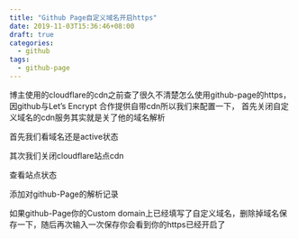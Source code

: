 ```yaml
---
title: "Github Page自定义域名开启https"
date: 2019-11-03T15:36:46+08:00
draft: true
categories:
  - github
tags:
  - github-page
---
```

<!--more-->
博主使用的cloudflare的cdn之前查了很久不清楚怎么使用github-page的https，
因github与Let’s Encrypt 合作提供自带cdn所以我们来配置一下，
首先关闭自定义域名的cdn服务其实就是关了他的域名解析

首先我们看域名还是active状态

其次我们关闭cloudflare站点cdn

查看站点状态

添加对github-Page的解析记录

如果github-Page你的Custom domain上已经填写了自定义域名，删除掉域名保存一下，随后再次输入一次保存你会看到你的https已经开启了
